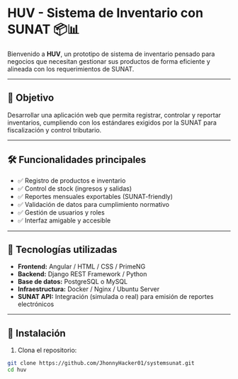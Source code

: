 # HUV - Sistema de Inventario con SUNAT 📦📊

Bienvenido a **HUV**, un prototipo de sistema de inventario pensado para negocios que necesitan gestionar sus productos de forma eficiente y alineada con los requerimientos de SUNAT.

---

## 🚀 Objetivo

Desarrollar una aplicación web que permita registrar, controlar y reportar inventarios, cumpliendo con los estándares exigidos por la SUNAT para fiscalización y control tributario.

---

## 🛠️ Funcionalidades principales

- ✅ Registro de productos e inventario
- ✅ Control de stock (ingresos y salidas)
- ✅ Reportes mensuales exportables (SUNAT-friendly)
- ✅ Validación de datos para cumplimiento normativo
- ✅ Gestión de usuarios y roles
- ✅ Interfaz amigable y accesible

---

## 🧩 Tecnologías utilizadas

- **Frontend:** Angular / HTML / CSS / PrimeNG  
- **Backend:** Django REST Framework / Python  
- **Base de datos:** PostgreSQL o MySQL  
- **Infraestructura:** Docker / Nginx / Ubuntu Server  
- **SUNAT API:** Integración (simulada o real) para emisión de reportes electrónicos

---

## 📝 Instalación

1. Clona el repositorio:
```bash
git clone https://github.com/JhonnyHacker01/systemsunat.git
cd huv
